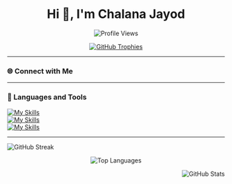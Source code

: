 <h1 align="center">Hi 👋, I'm Chalana Jayod</h1>

<p align="center">
  <img src="https://komarev.com/ghpvc/?username=cjdevx&label=Profile%20views&color=0e75b6&style=flat" alt="Profile Views" />
</p>

<p align="center">
  <a href="https://github.com/ryo-ma/github-profile-trophy">
    <img src="https://github-profile-trophy.vercel.app/?username=cjdevx&margin-w=15" alt="GitHub Trophies" />
  </a>
</p>

---

<h3 align="left"> 🌐 Connect with Me </h3>

---

<h3 align="left"> 🚀 Languages and Tools </h3>

[![My Skills](https://skillicons.dev/icons?i=html,css)](https://en.wikipedia.org/wiki/HTML,https://en.wikipedia.org/wiki/CSS)<br>
[![My Skills](https://skillicons.dev/icons?i=java&theme=light)](https://www.java.com/en/)<br>
[![My Skills](https://skillicons.dev/icons?i=arduino)](https://www.arduino.cc/)

---

<p align="left">
  <img src="https://github-readme-streak-stats.herokuapp.com/?user=cjdevx&theme=tokyonight" alt="GitHub Streak" />
</p>

<p align="center">
  <img src="https://github-readme-stats.vercel.app/api/top-langs?username=cjdevx&show_icons=true&locale=en&layout=compact&theme=tokyonight" alt="Top Languages" />
</p>

<p align="right">
  <img src="https://github-readme-stats.vercel.app/api?username=cjdevx&show_icons=true&theme=tokyonight" alt="GitHub Stats" />
</p>



